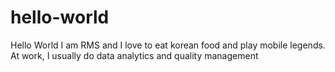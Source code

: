 # hello-world

Hello World
I am RMS and I love to eat korean food and play mobile legends.
At work, I usually do data analytics and quality management
